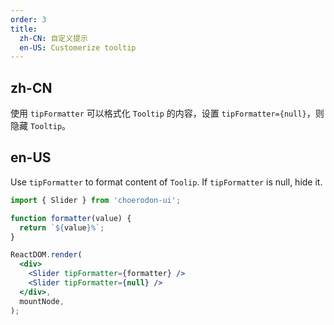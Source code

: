 ```yaml
---
order: 3
title:
  zh-CN: 自定义提示
  en-US: Customerize tooltip
---
```


## zh-CN

使用 `tipFormatter` 可以格式化 `Tooltip` 的内容，设置 `tipFormatter={null}`，则隐藏 `Tooltip`。

## en-US

Use `tipFormatter` to format content of `Toolip`. If `tipFormatter` is null, hide it.

```jsx
import { Slider } from 'choerodon-ui';

function formatter(value) {
  return `${value}%`;
}

ReactDOM.render(
  <div>
    <Slider tipFormatter={formatter} />
    <Slider tipFormatter={null} />
  </div>,
  mountNode,
);
```
